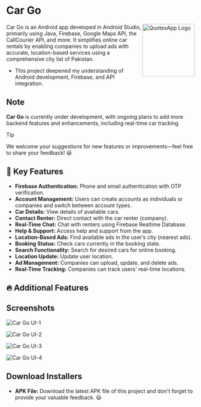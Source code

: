 # Car Go

<img alt = "QuotesApp Logo" src="https://github.com/user-attachments/assets/40d52e29-bffc-49f2-9a25-311d63d0706b" height="140px" width="140px" align="right"/>

Car Go is an Android app developed in Android Studio, primarily using Java, Firebase, Google Maps API, the CallCourier API, and more. It simplifies online car rentals by enabling companies to upload ads with accurate, location-based services using a comprehensive city list of Pakistan.
- This project deepened my understanding of Android development, Firebase, and API integration.

## Note
**Car Go** is currently under development, with ongoing plans to add more backend features and enhancements, including real-time car tracking.
> [!TIP]
> We welcome your suggestions for new features or improvements—feel free to share your feedback! 😃

## 🚀 Key Features
- **Firebase Authentication:** Phone and email authentication with OTP verification.
- **Account Management:** Users can create accounts as individuals or companies and switch between account types.
- **Car Details:** View details of available cars.
- **Contact Renter:** Direct contact with the car renter (company).
- **Real-Time Chat:** Chat with renters using Firebase Realtime Database.
- **Help & Support:** Access help and support from the app.
- **Location-Based Ads:** Find available ads in the user’s city (nearest ads).
- **Booking Status:** Check cars currently in the booking state.
- **Search Functionality:** Search for desired cars for online booking.
- **Location Update:** Update user location.
- **Ad Management:** Companies can upload, update, and delete ads.
- **Real-Time Tracking:** Companies can track users’ real-time locations.

## 🔥 Additional Features


## Screenshots

![Car Go UI-1](https://github.com/user-attachments/assets/4257d612-5482-446b-93e1-3879051e1603)

![Car Go UI-2](https://github.com/user-attachments/assets/d89d4263-e3ae-4303-bc06-c5d6631f9f13)

![Car Go UI-3](https://github.com/user-attachments/assets/1b733f11-280e-4fe5-b6f7-9a30ae3d1a2a)

![Car Go UI-4](https://github.com/user-attachments/assets/37ab350e-41c4-4848-9ee6-43b7f80ac089)

## Download Installers
- **APK File:** Download the latest APK file of this project and don't forget to provide your valuable feedback. 😃
